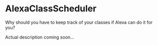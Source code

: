 # AlexaClassScheduler
Why should you have to keep track of your classes if Alexa can do it for you?

Actual description coming soon...
